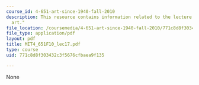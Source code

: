 ```yaml
---
course_id: 4-651-art-since-1940-fall-2010
description: This resource contains information related to the lecture "early conceptual
  art."
file_location: /coursemedia/4-651-art-since-1940-fall-2010/771c8d8f303432c3f5676cfbaea9f135_MIT4_651F10_lec17.pdf
file_type: application/pdf
layout: pdf
title: MIT4_651F10_lec17.pdf
type: course
uid: 771c8d8f303432c3f5676cfbaea9f135

---
```

None